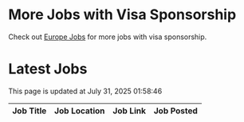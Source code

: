 # More Jobs with Visa Sponsorship

Check out [Europe Jobs](https://github.com/sureshparimi/europejobs#latest-jobs) for more jobs with visa sponsorship.

# Latest Jobs

This page is updated at July 31, 2025 01:58:46

| Job Title | Job Location | Job Link | Job Posted |
| --- | --- | --- | --- |
